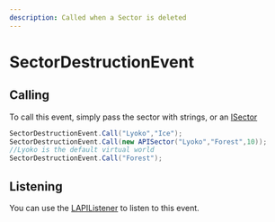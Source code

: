 ```yaml
---
description: Called when a Sector is deleted
---
```


# SectorDestructionEvent

## Calling

To call this event, simply pass the sector with strings, or an  [ISector](../../virtualstructures/interfaces/isector.md)

```csharp
SectorDestructionEvent.Call("Lyoko","Ice");
SectorDestructionEvent.Call(new APISector("Lyoko","Forest",10));
//Lyoko is the default virtual world
SectorDestructionEvent.Call("Forest");
```

## Listening

You can use the [LAPIListener](../lapilistener.md) to listen to this event.

